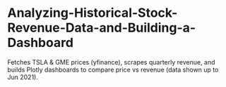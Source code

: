 # Analyzing-Historical-Stock-Revenue-Data-and-Building-a-Dashboard
Fetches TSLA &amp; GME prices (yfinance), scrapes quarterly revenue, and builds Plotly dashboards to compare price vs revenue (data shown up to Jun 2021).
